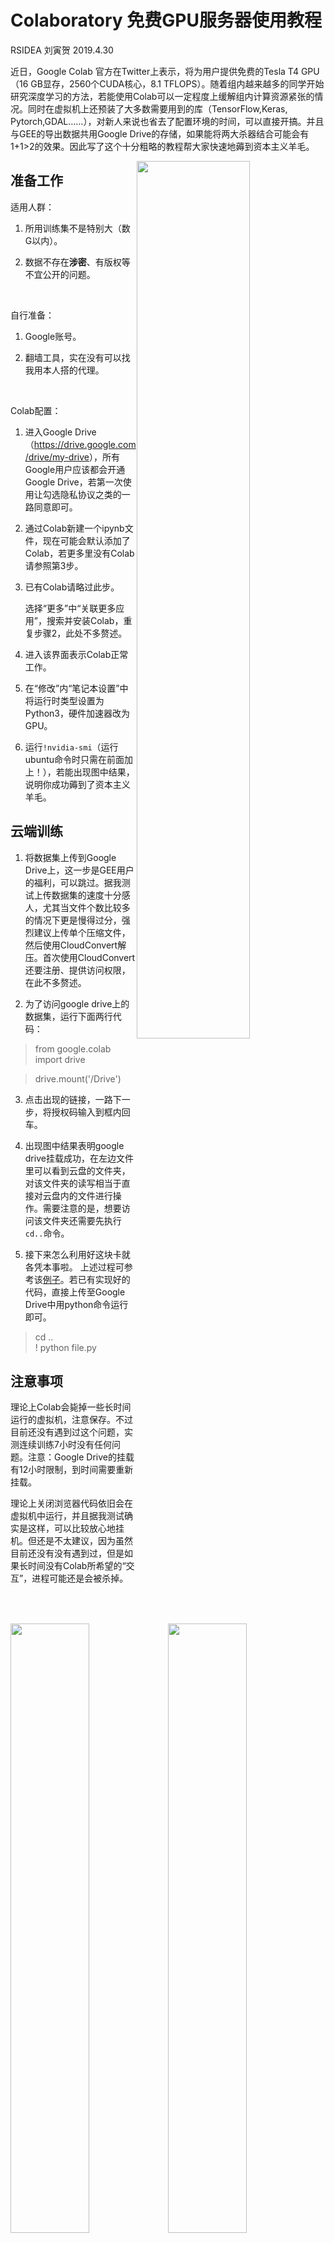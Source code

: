 Colaboratory 免费GPU服务器使用教程
==================================

RSIDEA 刘寅贺 2019.4.30
<br>

近日，Google Colab 官方在Twitter上表示，将为用户提供免费的Tesla T4 GPU（16 GB显存，2560个CUDA核心，8.1 TFLOPS）。随着组内越来越多的同学开始研究深度学习的方法，若能使用Colab可以一定程度上缓解组内计算资源紧张的情况。同时在虚拟机上还预装了大多数需要用到的库（TensorFlow,Keras, Pytorch,GDAL……），对新人来说也省去了配置环境的时间，可以直接开搞。并且与GEE的导出数据共用Google Drive的存储，如果能将两大杀器结合可能会有1+1\>2的效果。因此写了这个十分粗略的教程帮大家快速地薅到资本主义羊毛。

<img src="https://github.com/SilverSulfide/Colab-Tutorial/blob/master/figures/1.png"  width = 60% height = 60% style="float: right">


准备工作
--------

适用人群：

1.  所用训练集不是特别大（数G以内）。

2.  数据不存在**涉密**、有版权等不宜公开的问题。
<br>

自行准备：

1. Google账号。

2. 翻墙工具，实在没有可以找我用本人搭的代理。
<br>

Colab配置：

1.  进入Google
    Drive（<https://drive.google.com/drive/my-drive>），所有Google用户应该都会开通Google
    Drive，若第一次使用让勾选隐私协议之类的一路同意即可。

2.  通过Colab新建一个ipynb文件，现在可能会默认添加了Colab，若更多里没有Colab请参照第3步。

<img src="https://github.com/SilverSulfide/Colab-Tutorial/blob/master/figures/2.png"  width = 50% height = 50% style="float: right">

3.  已有Colab请略过此步。

    选择“更多”中“关联更多应用”，搜索并安装Colab，重复步骤2，此处不多赘述。

<img src="https://github.com/SilverSulfide/Colab-Tutorial/blob/master/figures/3.png"  width = 50% height = 50% style="float: right">

4.  进入该界面表示Colab正常工作。

<img src="https://github.com/SilverSulfide/Colab-Tutorial/blob/master/figures/4.png"  width = 100% height = 100% style="float: right">

5.  在“修改”内“笔记本设置”中将运行时类型设置为Python3，硬件加速器改为GPU。

<img src="https://github.com/SilverSulfide/Colab-Tutorial/blob/master/figures/5.png"  width = 60% height = 60% style="float: right">

6.  运行`!nvidia-smi`（运行ubuntu命令时只需在前面加上！），若能出现图中结果，说明你成功薅到了资本主义羊毛。

<img src="https://github.com/SilverSulfide/Colab-Tutorial/blob/master/figures/6.png"  width = 60% height = 60% style="float: right">

云端训练
--------

1.  将数据集上传到Google
    Drive上，这一步是GEE用户的福利，可以跳过。据我测试上传数据集的速度十分感人，尤其当文件个数比较多的情况下更是慢得过分，强烈建议上传单个压缩文件，然后使用CloudConvert解压。首次使用CloudConvert还要注册、提供访问权限，在此不多赘述。

<img src="https://github.com/SilverSulfide/Colab-Tutorial/blob/master/figures/7.png"  width = 60% height = 60% style="float: right">
<img src="https://github.com/SilverSulfide/Colab-Tutorial/blob/master/figures/8.png"  width = 60% height = 60% style="float: right">
<img src="https://github.com/SilverSulfide/Colab-Tutorial/blob/master/figures/9.png"  width = 60% height = 60% style="float: right">

2.  为了访问google drive上的数据集，运行下面两行代码：

>   from google.colab import drive

>   drive.mount('/Drive')

3.  点击出现的链接，一路下一步，将授权码输入到框内回车。

<img src="https://github.com/SilverSulfide/Colab-Tutorial/blob/master/figures/10.png"  width = 100% height = 100% style="float: right">
<img src="https://github.com/SilverSulfide/Colab-Tutorial/blob/master/figures/11.png"  width = 100% height = 100% style="float: right">
<img src="https://github.com/SilverSulfide/Colab-Tutorial/blob/master/figures/12.png"  width = 100% height = 100% style="float: right">

4.  出现图中结果表明google
    drive挂载成功，在左边文件里可以看到云盘的文件夹，对该文件夹的读写相当于直接对云盘内的文件进行操作。需要注意的是，想要访问该文件夹还需要先执行`cd..`命令。

<img src="https://github.com/SilverSulfide/Colab-Tutorial/blob/master/figures/13.png"  width = 60% height = 60% style="float: right">

5.  接下来怎么利用好这块卡就各凭本事啦。 上述过程可参考该[例子](https://github.com/SilverSulfide/Colab-Tutorial/blob/master/examples/train.ipynb)。若已有实现好的代码，直接上传至Google Drive中用python命令运行即可。
>   cd ..    
>   ! python file.py

<img src="https://github.com/SilverSulfide/Colab-Tutorial/blob/master/figures/14.png"  width = 50% height = 50% style="float: right">

注意事项
--------

理论上Colab会毙掉一些长时间运行的虚拟机，注意保存。不过目前还没有遇到过这个问题，实测连续训练7小时没有任何问题。注意：Google
Drive的挂载有12小时限制，到时间需要重新挂载。

<img src="https://github.com/SilverSulfide/Colab-Tutorial/blob/master/figures/15.png"  width = 100% height = 100% style="float: right">

理论上关闭浏览器代码依旧会在虚拟机中运行，并且据我测试确实是这样，可以比较放心地挂机。但还是不太建议，因为虽然目前还没有没有遇到过，但是如果长时间没有Colab所希望的“交互”，进程可能还是会被杀掉。

<img src="https://github.com/SilverSulfide/Colab-Tutorial/blob/master/figures/16.png"  width = 80% height = 80% style="float: right">
